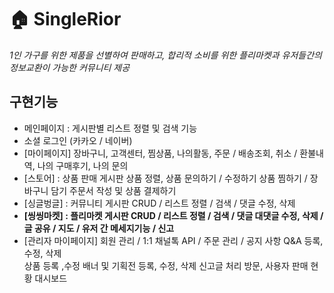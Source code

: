 # :house: SingleRior 
*1인 가구를 위한 제품을 선별하여 판매하고, 
합리적 소비를 위한 플리마켓과 유저들간의 정보교환이 가능한 커뮤니티 제공*

## 구현기능
- 메인페이지 : 게시판별 리스트 정렬 및 검색 기능
- 소셜 로그인 (카카오 / 네이버)
- [마이페이지]
장바구니, 고객센터, 찜상품, 나의활동, 주문 / 배송조회, 취소 / 환불내역, 나의 구매후기, 나의 문의
- [스토어] : 상품 판매 게시판
상품 정렬, 상품 문의하기 / 수정하기 
상품 찜하기 / 장바구니 담기
주문서 작성 및 상품 결제하기
- [싱글벙글] : 커뮤니티 
게시판 CRUD / 리스트 정렬 / 검색 / 댓글 수정, 삭제
- **[씽씽마켓] : 플리마켓 
게시판 CRUD / 리스트 정렬 / 검색 / 댓글 대댓글 수정, 삭제 / 글 공유 / 지도 / 유저 간 메세지기능 / 신고**
- [관리자 마이페이지]
회원 관리 / 1:1 채널톡 API / 주문 관리 / 공지 사항 Q&A 등록, 수정, 삭제  
상품 등록 ,수정
배너 및 기획전 등록, 수정, 삭제
신고글 처리
방문, 사용자 판매 현황 대시보드 

